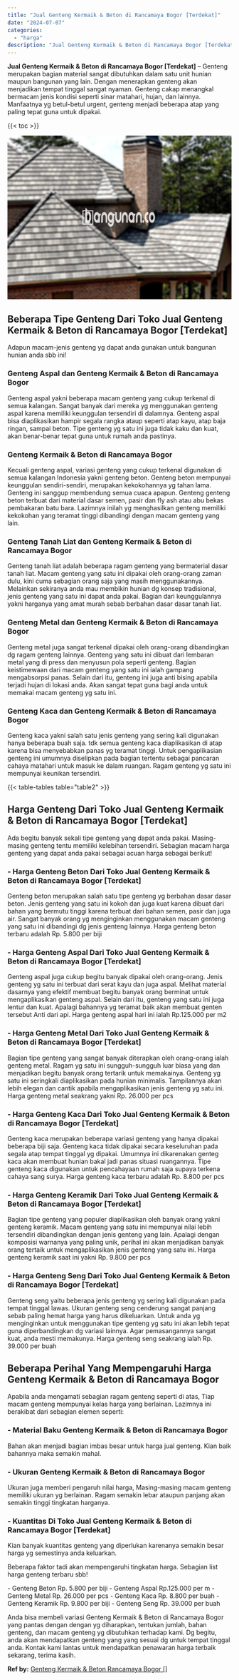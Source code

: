 ```yaml
---
title: "Jual Genteng Kermaik & Beton di Rancamaya Bogor [Terdekat]"
date: "2024-07-07"
categories: 
  - "harga"
description: "Jual Genteng Kermaik & Beton di Rancamaya Bogor [Terdekat]. Anda bisa membeli variasi Genteng Kermaik & Beton di Rancamaya Bogor yang pantas dengan dengan yg..."
---
```


**Jual Genteng Kermaik & Beton di Rancamaya Bogor \[Terdekat\]** – Genteng merupakan bagian material sangat dibutuhkan dalam satu unit hunian maupun bangunan yang lain. Dengan menerapkan genteng akan menjadikan tempat tinggal sangat nyaman. Genteng cakap menangkal bermacam jenis kondisi seperti sinar matahari, hujan, dan lainnya. Manfaatnya yg betul-betul urgent, genteng menjadi beberapa atap yang paling tepat guna untuk dipakai.

{{< toc >}}

![Jual Genteng Kermaik & Beton di Rancamaya Bogor [Terdekat]](/images/genteng-minimalis-murah17.png)

## Beberapa Tipe Genteng Dari Toko Jual Genteng Kermaik & Beton di Rancamaya Bogor \[Terdekat\]

Adapun macam-jenis genteng yg dapat anda gunakan untuk bangunan hunian anda sbb ini!

### Genteng Aspal dan Genteng Kermaik & Beton di Rancamaya Bogor

Genteng aspal yakni beberapa macam genteng yang cukup terkenal di semua kalangan. Sangat banyak dari mereka yg menggunakan genteng aspal karena memiliki keunggulan tersendiri di dalamnya. Genteng aspal bisa diaplikasikan hampir segala rangka ataup seperti atap kayu, atap baja ringan, sampai beton. Tipe genteng yg satu ini juga tidak kaku dan kuat, akan benar-benar tepat guna untuk rumah anda pastinya.

### Genteng Kermaik & Beton di Rancamaya Bogor

Kecuali genteng aspal, variasi genteng yang cukup terkenal digunakan di semua kalangan Indonesia yakni genteng beton. Genteng beton mempunyai keunggulan sendiri-sendiri, merupakan kekokohannya yg tahan lama. Genteng ini sanggup membendung semua cuaca apapun. Genteng genteng beton terbuat dari material dasar semen, pasir dan fly ash atau abu bekas pembakaran batu bara. Lazimnya inilah yg menghasilkan genteng memiliki kekokohan yang teramat tinggi dibandingi dengan macam genteng yang lain.

### Genteng Tanah Liat dan Genteng Kermaik & Beton di Rancamaya Bogor

Genteng tanah liat adalah beberapa ragam genteng yang bermaterial dasar tanah liat. Macam genteng yang satu ini dipakai oleh orang-orang zaman dulu, kini cuma sebagian orang saja yang masih menggunakannya. Melainkan sekiranya anda mau membikin hunian dg konsep tradisional, jenis genteng yang satu ini dapat anda pakai. Bagian dari keunggulannya yakni harganya yang amat murah sebab berbahan dasar dasar tanah liat.

### Genteng Metal dan Genteng Kermaik & Beton di Rancamaya Bogor

Genteng metal juga sangat terkenal dipakai oleh orang-orang dibandingkan dg ragam genteng lainnya. Genteng yang satu ini dibuat dari lembaran metal yang di press dan menyusun pola seperti genteng. Bagian keistimewaan dari macam genteng yang satu ini ialah gampang mengabsorpsi panas. Selain dari itu, genteng ini juga anti bising apabila terjadi hujan di lokasi anda. Akan sangat tepat guna bagi anda untuk memakai macam genteng yg satu ini.

### Genteng Kaca dan Genteng Kermaik & Beton di Rancamaya Bogor

Genteng kaca yakni salah satu jenis genteng yang sering kali digunakan hanya beberapa buah saja. tdk semua genteng kaca diaplikasikan di atap karena bisa menyebabkan panas yg teramat tinggi. Untuk pengaplikasian genteng ini umumnya diselipkan pada bagian tertentu sebagai pancaran cahaya matahari untuk masuk ke dalam ruangan. Ragam genteng yg satu ini mempunyai keunikan tersendiri.

{{< table-tables table="table2" >}}

## Harga Genteng Dari Toko Jual Genteng Kermaik & Beton di Rancamaya Bogor \[Terdekat\]

Ada begitu banyak sekali tipe genteng yang dapat anda pakai. Masing-masing genteng tentu memiliki kelebihan tersendiri. Sebagian macam harga genteng yang dapat anda pakai sebagai acuan harga sebagai berikut!

### \- Harga Genteng Beton Dari Toko Jual Genteng Kermaik & Beton di Rancamaya Bogor \[Terdekat\]

Genteng beton merupakan salah satu tipe genteng yg berbahan dasar dasar beton. Jenis genteng yang satu ini kokoh dan juga kuat karena dibuat dari bahan yang bermutu tinggi karena terbuat dari bahan semen, pasir dan juga air. Sangat banyak orang yg menginginkan menggunakan macam genteng yang satu ini dibandingi dg jenis genteng lainnya. Harga genteng beton terbaru adalah Rp. 5.800 per biji

### \- Harga Genteng Aspal Dari Toko Jual Genteng Kermaik & Beton di Rancamaya Bogor \[Terdekat\]

Genteng aspal juga cukup begitu banyak dipakai oleh orang-orang. Jenis genteng yg satu ini terbuat dari serat kayu dan juga aspal. Melihat material dasarnya yang efektif membuat begitu banyak orang berminat untuk mengaplikasikan genteng aspal. Selain dari itu, genteng yang satu ini juga lentur dan kuat. Apalagi bahannya yg teramat baik akan membuat genten tersebut Anti dari api. Harga genteng aspal hari ini ialah Rp.125.000 per m2

### \- Harga Genteng Metal Dari Toko Jual Genteng Kermaik & Beton di Rancamaya Bogor \[Terdekat\]

Bagian tipe genteng yang sangat banyak diterapkan oleh orang-orang ialah genteng metal. Ragam yg satu ini sungguh-sungguh luar biasa yang dan menjadikan begitu banyak orang tertarik untuk memakainya. Genteng yg satu ini seringkali diaplikasikan pada hunian minimalis. Tampilannya akan lebih elegan dan cantik apabila mengaplikasikan jenis genteng yg satu ini. Harga genteng metal seakrang yakni Rp. 26.000 per pcs

### \- Harga Genteng Kaca Dari Toko Jual Genteng Kermaik & Beton di Rancamaya Bogor \[Terdekat\]

Genteng kaca merupakan beberapa variasi genteng yang hanya dipakai beberapa biji saja. Genteng kaca tidak dipakai secara keseluruhan pada segala atap tempat tinggal yg dipakai. Umumnya ini dikarenakan genteg kaca akan membuat hunian bakal jadi panas situasi ruangannya. Tipe genteng kaca digunakan untuk pencahayaan rumah saja supaya terkena cahaya sang surya. Harga genteng kaca terbaru adalah Rp. 8.800 per pcs

### \- Harga Genteng Keramik Dari Toko Jual Genteng Kermaik & Beton di Rancamaya Bogor \[Terdekat\]

Bagian tipe genteng yang populer diaplikasikan oleh banyak orang yakni genteng keramik. Macam genteng yang satu ini mempunyai nilai lebih tersendiri dibandingkan dengan jenis genteng yang lain. Apalagi dengan komposisi warnanya yang paling unik, perihal ini akan menjadikan banyak orang tertaik untuk mengaplikasikan jenis genteng yang satu ini. Harga genteng keramik saat ini yakni Rp. 9.800 per pcs

### \- Harga Genteng Seng Dari Toko Jual Genteng Kermaik & Beton di Rancamaya Bogor \[Terdekat\]

Genteng seng yaitu beberapa jenis genteng yg sering kali digunakan pada tempat tinggal lawas. Ukuran genteng seng cenderung sangat panjang sebab paling hemat harga yang harus dikeluarkan. Untuk anda yg menginginkan untuk menggunakan tipe genteng yg satu ini akan lebih tepat guna diperbandingkan dg variasi lainnya. Agar pemasangannya sangat kuat, anda mesti memakunya. Harga genteng seng seakrang ialah Rp. 39.000 per buah

## Beberapa Perihal Yang Mempengaruhi Harga Genteng Kermaik & Beton di Rancamaya Bogor

Apabila anda mengamati sebagian ragam genteng seperti di atas, Tiap macam genteng mempunyai kelas harga yang berlainan. Lazimnya ini berakibat dari sebagian elemen seperti:

### \- Material Baku Genteng Kermaik & Beton di Rancamaya Bogor

Bahan akan menjadi bagian imbas besar untuk harga jual genteng. Kian baik bahannya maka semakin mahal.

### \- Ukuran Genteng Kermaik & Beton di Rancamaya Bogor

Ukuran juga memberi pengaruh nilai harga, Masing-masing macam genteng memiliki ukuran yg berlainan. Ragam semakin lebar ataupun panjang akan semakin tinggi tingkatan harganya.

### \- Kuantitas Di Toko Jual Genteng Kermaik & Beton di Rancamaya Bogor \[Terdekat\]

Kian banyak kuantitas genteng yang diperlukan karenanya semakin besar harga yg semestinya anda keluarkan.

Beberapa faktor tadi akan mempengaruhi tingkatan harga. Sebagian list harga genteng terbaru sbb!

\- Genteng Beton Rp. 5.800 per biji - Genteng Aspal Rp.125.000 per m - Genteng Metal Rp. 26.000 per pcs - Genteng Kaca Rp. 8.800 per buah - Genteng Keramik Rp. 9.800 per biji - Genteng Seng Rp. 39.000 per buah

Anda bisa membeli variasi Genteng Kermaik & Beton di Rancamaya Bogor yang pantas dengan dengan yg diharapkan, tentukan jumlah, bahan genteng, dan macam genteng yg dibutuhkan terhadap kami. Dg begitu, anda akan mendapatkan genteng yang yang sesuai dg untuk tempat tinggal anda. Kontak kami lantas untuk mendapatkan penawaran harga terbaik sekarang, terima kasih.

**Ref by:**  [Genteng Kermaik & Beton  Rancamaya Bogor []](https://id.wikipedia.org/wiki/Genteng)
